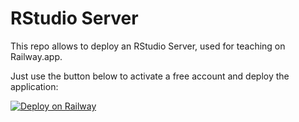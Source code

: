 # RStudio Server

This repo allows to deploy an RStudio Server, used for teaching on Railway.app.

Just use the button below to activate a free account and deploy the application:

[![Deploy on Railway](https://railway.app/button.svg)](https://railway.app/new/template?template=https%3A%2F%2Fgithub.com%2Flescai-teaching%2Frstudio-railway&envs=PORT%2CDISABLE_AUTH&PORTDesc=RStudio+port&PORTDefault=8787&DISABLE_AUTHDefault=true&referralCode=EB0Tw3)

